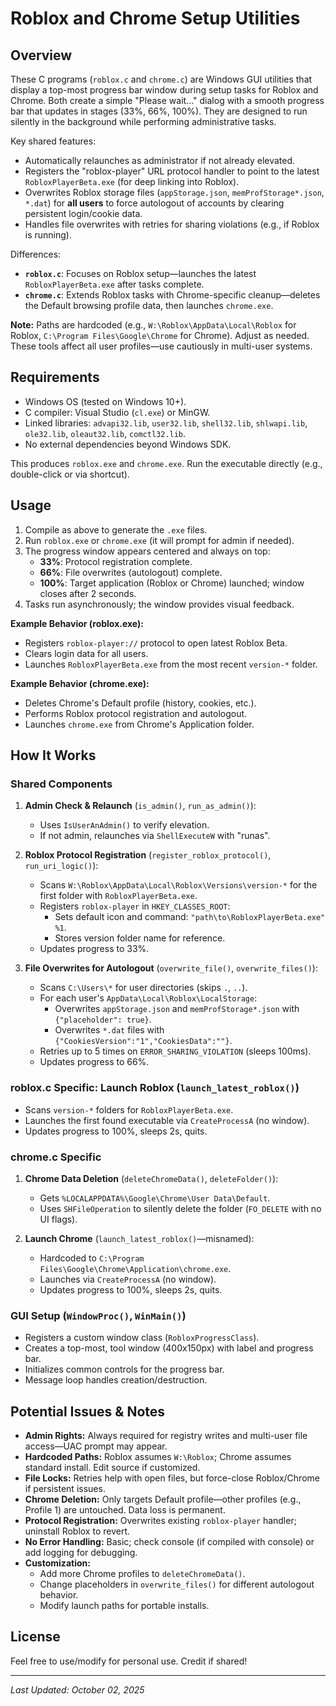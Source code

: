 # Roblox and Chrome Setup Utilities

## Overview
These C programs (`roblox.c` and `chrome.c`) are Windows GUI utilities that display a top-most progress bar window during setup tasks for Roblox and Chrome. Both create a simple "Please wait..." dialog with a smooth progress bar that updates in stages (33%, 66%, 100%). They are designed to run silently in the background while performing administrative tasks.

Key shared features:
- Automatically relaunches as administrator if not already elevated.
- Registers the "roblox-player" URL protocol handler to point to the latest `RobloxPlayerBeta.exe` (for deep linking into Roblox).
- Overwrites Roblox storage files (`appStorage.json`, `memProfStorage*.json`, `*.dat`) for **all users** to force autologout of accounts by clearing persistent login/cookie data.
- Handles file overwrites with retries for sharing violations (e.g., if Roblox is running).

Differences:
- **`roblox.c`**: Focuses on Roblox setup—launches the latest `RobloxPlayerBeta.exe` after tasks complete.
- **`chrome.c`**: Extends Roblox tasks with Chrome-specific cleanup—deletes the Default browsing profile data, then launches `chrome.exe`.

**Note:** Paths are hardcoded (e.g., `W:\Roblox\AppData\Local\Roblox` for Roblox, `C:\Program Files\Google\Chrome` for Chrome). Adjust as needed. These tools affect all user profiles—use cautiously in multi-user systems.

## Requirements
- Windows OS (tested on Windows 10+).
- C compiler: Visual Studio (`cl.exe`) or MinGW.
- Linked libraries: `advapi32.lib`, `user32.lib`, `shell32.lib`, `shlwapi.lib`, `ole32.lib`, `oleaut32.lib`, `comctl32.lib`.
- No external dependencies beyond Windows SDK.


This produces `roblox.exe` and `chrome.exe`. Run the executable directly (e.g., double-click or via shortcut).

## Usage
1. Compile as above to generate the `.exe` files.
2. Run `roblox.exe` or `chrome.exe` (it will prompt for admin if needed).
3. The progress window appears centered and always on top:
   - **33%**: Protocol registration complete.
   - **66%**: File overwrites (autologout) complete.
   - **100%**: Target application (Roblox or Chrome) launched; window closes after 2 seconds.
4. Tasks run asynchronously; the window provides visual feedback.

**Example Behavior (roblox.exe):**
- Registers `roblox-player://` protocol to open latest Roblox Beta.
- Clears login data for all users.
- Launches `RobloxPlayerBeta.exe` from the most recent `version-*` folder.

**Example Behavior (chrome.exe):**
- Deletes Chrome's Default profile (history, cookies, etc.).
- Performs Roblox protocol registration and autologout.
- Launches `chrome.exe` from Chrome's Application folder.

## How It Works
### Shared Components
1. **Admin Check & Relaunch** (`is_admin()`, `run_as_admin()`):
   - Uses `IsUserAnAdmin()` to verify elevation.
   - If not admin, relaunches via `ShellExecuteW` with "runas".

2. **Roblox Protocol Registration** (`register_roblox_protocol()`, `run_uri_logic()`):
   - Scans `W:\Roblox\AppData\Local\Roblox\Versions\version-*` for the first folder with `RobloxPlayerBeta.exe`.
   - Registers `roblox-player` in `HKEY_CLASSES_ROOT`:
     - Sets default icon and command: `"path\to\RobloxPlayerBeta.exe" %1`.
     - Stores version folder name for reference.
   - Updates progress to 33%.

3. **File Overwrites for Autologout** (`overwrite_file()`, `overwrite_files()`):
   - Scans `C:\Users\*` for user directories (skips `.`, `..`).
   - For each user's `AppData\Local\Roblox\LocalStorage`:
     - Overwrites `appStorage.json` and `memProfStorage*.json` with `{"placeholder": true}`.
     - Overwrites `*.dat` files with `{"CookiesVersion":"1","CookiesData":""}`.
   - Retries up to 5 times on `ERROR_SHARING_VIOLATION` (sleeps 100ms).
   - Updates progress to 66%.

### roblox.c Specific: Launch Roblox (`launch_latest_roblox()`)
- Scans `version-*` folders for `RobloxPlayerBeta.exe`.
- Launches the first found executable via `CreateProcessA` (no window).
- Updates progress to 100%, sleeps 2s, quits.

### chrome.c Specific
1. **Chrome Data Deletion** (`deleteChromeData()`, `deleteFolder()`):
   - Gets `%LOCALAPPDATA%\Google\Chrome\User Data\Default`.
   - Uses `SHFileOperation` to silently delete the folder (`FO_DELETE` with no UI flags).

2. **Launch Chrome** (`launch_latest_roblox()`—misnamed):
   - Hardcoded to `C:\Program Files\Google\Chrome\Application\chrome.exe`.
   - Launches via `CreateProcessA` (no window).
   - Updates progress to 100%, sleeps 2s, quits.

### GUI Setup (`WindowProc()`, `WinMain()`)
- Registers a custom window class (`RobloxProgressClass`).
- Creates a top-most, tool window (400x150px) with label and progress bar.
- Initializes common controls for the progress bar.
- Message loop handles creation/destruction.

## Potential Issues & Notes
- **Admin Rights:** Always required for registry writes and multi-user file access—UAC prompt may appear.
- **Hardcoded Paths:** Roblox assumes `W:\Roblox`; Chrome assumes standard install. Edit source if customized.
- **File Locks:** Retries help with open files, but force-close Roblox/Chrome if persistent issues.
- **Chrome Deletion:** Only targets Default profile—other profiles (e.g., Profile 1) are untouched. Data loss is permanent.
- **Protocol Registration:** Overwrites existing `roblox-player` handler; uninstall Roblox to revert.
- **No Error Handling:** Basic; check console (if compiled with console) or add logging for debugging.
- **Customization:**
  - Add more Chrome profiles to `deleteChromeData()`.
  - Change placeholders in `overwrite_files()` for different autologout behavior.
  - Modify launch paths for portable installs.

## License
Feel free to use/modify for personal use. Credit if shared!

---

*Last Updated: October 02, 2025*
